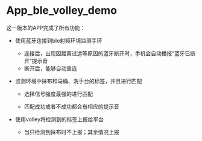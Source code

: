 # App_ble_volley_demo

这一版本的APP完成了所有功能：

- 使用蓝牙连接到ble射频环境监测手环
  - 连接后，出现因距离过远等原因的蓝牙断开时，手机会自动播报“蓝牙已断开”提示音
  - 断开后，能够自动重连

- 监测环境中抹布和马桶、洗手台的标签，并且进行匹配

  - 选择信号强度最强的进行匹配

  - 匹配成功或者不成功都会有相应的提示音

- 使用volley将检测到的标签上报给平台
  - 当只检测到抹布时不上报；其余情况上报
